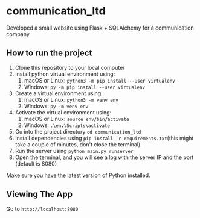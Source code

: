 # communication_ltd
Developed a small website using Flask + SQLAlchemy for a communication company


## How to run the project

1. Clone this repository to your local computer
2. Install python virtual environment using:
   1. macOS or Linux: `python3 -m pip install --user virtualenv`
   2. Windows: `py -m pip install --user virtualenv`
3. Create a virtual environment using:
   1. macOS or Linux: `python3 -m venv env`
   2. Windows: `py -m venv env`
4. Activate the virtual environment using:
   1. macOS or Linux: `source env/bin/activate`
   2. Windows: `.\env\Scripts\activate`
5. Go into the project directory `cd communication_ltd`
6. Install dependencies using `pip install -r requirements.txt`(this might take a couple of minutes, don't close the terminal).
7. Run the server using `python main.py runserver`
8. Open the terminal, and you will see a log with the server IP and the port (default is 8080)

Make sure you have the latest version of Python installed.

## Viewing The App

Go to `http://localhost:8080`